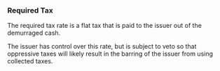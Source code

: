 
### Required Tax


The required tax rate is a flat tax that is paid to the issuer out of the demurraged cash.


The issuer has control over this rate, but is subject to veto so that oppressive taxes will likely result in the barring of the issuer from using collected taxes.

